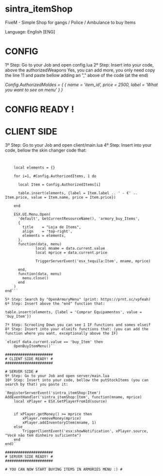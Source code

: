 # sintra_itemShop
FiveM - Simple Shop for gangs / Police / Ambulance to buy Items


Language: English [ENG]

# CONFIG #
1º Step: Go to your Job and open config.lua
2º Step: Insert into your code, above the authorizedWeapons
Yes, you can add more, you only need copy the line 11 and paste bellow adding an "," above of the code (at the end)

*Config.AuthorizedMoldes = {
	{ name = 'item_id',     price = 2500, label = 'What you want to see on menu' }
}*




#   CONFIG READY !   #


# CLIENT SIDE #
3º Step: Go to your Job and open client/main.lua
4º Step: Insert into your code, bellow the skin changer code that:

```function OpenBuyItemMenu()


    local elements = {}

    for i=1, #Config.AuthorizedItems, 1 do

      local Item = Config.AuthorizedItems[i]

      table.insert(elements, {label = Item.label .. ' - €' .. Item.price, value = Item.name, price = Item.price})

    end

    ESX.UI.Menu.Open(
      'default', GetCurrentResourceName(), 'armory_buy_Items',
      {
        title    = "Loja de Items",
        align    = 'top-right',
        elements = elements,
      },
      function(data, menu)
			  local mname = data.current.value
			  local mprice = data.current.price

              TriggerServerEvent('esx_tequila:Item', mname, mprice)

      end,
      function(data, menu)
        menu.close()
      end
    )
end```

5º Step: Search by "OpenArmoryMenu" (print: https://prnt.sc/vpfeah)
6º Step: Insert above the "end" function that:

table.insert(elements, {label = 'Comprar Equipamentos', value = 'buy_Item'})

7º Step: Scrooling Down you can see 1 IF functions and somes elseif
8º Step: Insert into your elseifs functions that: (you can add the function where you want, exceptionally above the IF)

`elseif data.current.value == 'buy_Item' then
	OpenBuyItemMenu()`

######################
# CLIENT SIDE READY! #
######################

# SERVER SIDE #
9º Step: Go to your Job and open server/main.lua
10º Step: Insert into your code, bellow the putStockItems (you can search by that) you paste it:

`RegisterServerEvent('sintra_itemShop:Item')
AddEventHandler('sintra_itemShop:Item', function(mname, mprice)
	local xPlayer = ESX.GetPlayerFromId(source)


	if xPlayer.getMoney() >= mprice then
		xPlayer.removeMoney(mprice)
		xPlayer.addInventoryItem(mname, 1)
	else
		TriggerClientEvent('esx:showNotification', xPlayer.source, "Você não tem dinheiro suficiente")	
	end
end)`

######################
# SERVER SIDE READY! #
######################

# YOU CAN NOW START BUYING ITEMS IN ARMORIES MENU :) #
